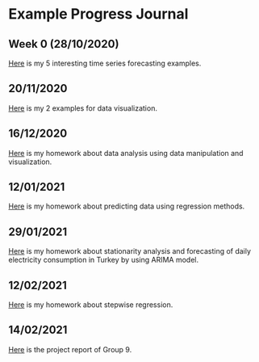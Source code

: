 # Example Progress Journal

## Week 0 (28/10/2020)
[Here](files/homework_0.html) is my 5 interesting time series forecasting examples.

## 20/11/2020
[Here](files/homework_1.html) is my 2 examples for data visualization.

## 16/12/2020
[Here](files/homework_2.html) is my homework about data analysis using data manipulation and visualization.

## 12/01/2021
[Here](files/homework_3.html) is my homework about predicting data using regression methods.

## 29/01/2021
[Here](files/homework4.html) is my homework about stationarity analysis and forecasting of daily electricity consumption in Turkey by using ARIMA model.

## 12/02/2021
[Here](files/hw5.html) is my homework about stepwise regression.

## 14/02/2021
[Here](files/project-rep.html) is the project report of Group 9.